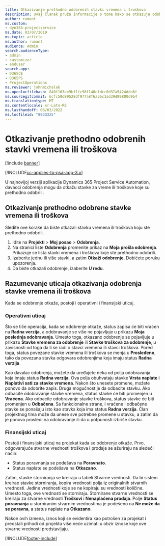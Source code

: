 ```yaml
---
title: Otkazivanje prethodno odobrenih stavki vremena i troškova
description: Ovaj članak pruža informacije o tome kako se otkazuje odobreno vreme projekta i transakcija troškova.
author: rumant
ms.custom:
- dyn365-projectservice
ms.date: 03/07/2019
ms.topic: article
ms.author: rumant
audience: Admin
search.audienceType:
- admin
- customizer
- enduser
search.app:
- D365CE
- D365PS
- ProjectOperations
ms.reviewer: johnmichalak
ms.openlocfilehash: 840f163ee9bf1fc98f140efdcc0d37a5424ddb8f
ms.sourcegitcommit: 6cfc50d89528df977a8f6a55c1ad39d99800d9b4
ms.translationtype: MT
ms.contentlocale: sr-Latn-RS
ms.lasthandoff: 06/03/2022
ms.locfileid: "8933325"
---
```

# <a name="cancel-previously-approved-time-or-expense-entries"></a>Otkazivanje prethodno odobrenih stavki vremena ili troškova

[!include [banner](../includes/psa-now-project-operations.md)]

[!INCLUDE[cc-applies-to-psa-app-3.x](../includes/cc-applies-to-psa-app-3x.md)]

U najnovijoj verziji aplikacije Dynamics 365 Project Service Automation, davaoci odobrenja mogu da otkažu stavke za vreme ili troškove koje su prethodno odobrili.

## <a name="cancel-a-previously-approved-time-or-expense-entry"></a>Otkazivanje prethodno odobrene stavke vremena ili troškova

Sledite ove korake da biste otkazali stavku vremena ili troškova koju ste prethodno odobrili.

1. Idite na **Projekti** \> **Moj posao** \> **Odobrenja**.
2. Na stranici liste **Odobrenja** promenite prikaz na **Moja prošla odobrenja**. Prikazuje se lista stavki vremena i troškova koje ste prethodno odobrili.
3. Izaberite jednu ili više stavki, a zatim **Otkaži odobrenje**. Dobićete poruku upozorenja.
4. Da biste otkazali odobrenje, izaberite **U redu**.

## <a name="understand-the-impact-of-canceling-a-time-or-expense-entry-approval"></a>Razumevanje uticaja otkazivanja odobrenja stavke vremena ili troškova

Kada se odobrenje otkaže, postoji i operativni i finansijski uticaj.

### <a name="operational-impact"></a>Operativni uticaj

Što se tiče operacija, kada se odobrenje otkaže, status zapisa će biti vraćen na **Radna verzija**, a odobravanje se više ne pojavljuje u prikazu **Moja poslednja odobravanja**. Umesto toga, otkazano odobrenje se pojavljuje u prikazu **Stavke vremena za odobrenje** ili **Stavke troškova za odobrenje**, u zavisnosti od toga da li se radi o stavci vremena ili stavci troškova. Pored toga, status povezane stavke vremena ili troškova se menja u **Prosleđeno**, tako da povezana stavka odgovara odobrenjima koja imaju status **Radna verzija**.

Kao davalac odobrenja, možete da uređujete neka od polja odobravanja koja imaju status **Radna verzija**. Ova polja obuhvataju stavke **Vrsta naplate** i **Naplativi sati za stavke vremena**. Nakon što unesete promene, možete ponovo da odobrite zapis. Druga mogućnost je da odbacite stavku. Ako odbacite odobravanje stavke vremena, status stavke će biti promenjen u **Vraćena**. Ako odbacite odobravanje stavke troškova, status stavke će biti promenjen u **Odbačena**. Sa funkcionalne strane, i vraćene i odbačene stavke se ponašaju isto kao stavka koja ima status **Radna verzija**. Član projektnog tima može da unese sve potrebne promene u stavku, a zatim da je ponovo prosledi na odobravanje ili da u potpunosti izbriše stavku.

### <a name="financial-impact"></a>Finansijski uticaj

Postoji i finansijski uticaj na projekat kada se odobrenje otkaže. Prvo, odgovarajuće stvarne vrednosti troškova i prodaje se ažuriraju na sledeći način:

- Status poravnanja se podešava na **Poravnato**.
- Status naplate se podešava na **Otkazano**.

Zatim, stavke storniranja se kreiraju u tabeli Stvarne vrednosti. Da bi sistem kreirao stavke storniranja, kopira vrednosti polja iz originalnih stvarnih vrednosti. Jedine vrednosti koje se ne kopiraju su vrednosti količine. Umesto toga, ove vrednosti se storniraju. Stornirane stvarne vrednosti se kreiraju za stvarne vrednosti **Troškovi** i **Nenaplaćena prodaja**. Polje **Status poravnanja** u storniranim stvarnim vrednostima je podešeno na **Ne može da se poravna**, a status naplate na **Otkazano**.

Nakon ovih izmena, iznos koji se evidentira kao potrošen za projekat i preostali prihodi od projekta više neće uzimati u obzir iznose koje ove stvarne vrednosti predstavljaju.


[!INCLUDE[footer-include](../includes/footer-banner.md)]
